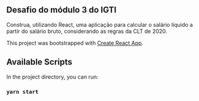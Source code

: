 ## Desafio do módulo 3 do IGTI

Construa, utilizando React, uma aplicação para calcular o salário líquido a partir do salário bruto, considerando as regras da CLT de 2020.

This project was bootstrapped with [Create React App](https://github.com/facebook/create-react-app).

## Available Scripts

In the project directory, you can run:

### `yarn start`
